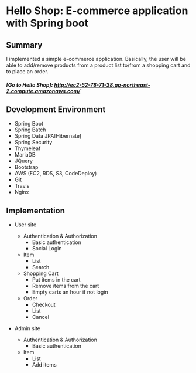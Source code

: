 # Hello Shop: E-commerce application with Spring boot

## Summary
I implemented a simple e-commerce application.
Basically, the user will be able to add/remove products from a product list to/from a shopping cart and to place an order.
##### [Go to Hello Shop]: http://ec2-52-78-71-38.ap-northeast-2.compute.amazonaws.com/

## Development Environment
- Spring Boot
- Spring Batch
- Spring Data JPA[Hibernate]
- Spring Security
- Thymeleaf
- MariaDB
- JQuery
- Bootstrap
- AWS (EC2, RDS, S3, CodeDeploy)
- Git
- Travis
- Nginx

## Implementation
* User site
    * Authentication & Authorization
        * Basic authentication
        * Social Login
    * Item
        * List
        * Search
    * Shopping Cart
        * Put items in the cart
        * Remove items from the cart
        * Empty carts an hour if not login
    * Order
        * Checkout
        * List
        * Cancel

* Admin site
    * Authentication & Authorization
        * Basic authentication
    * Item
        * List
        * Add items